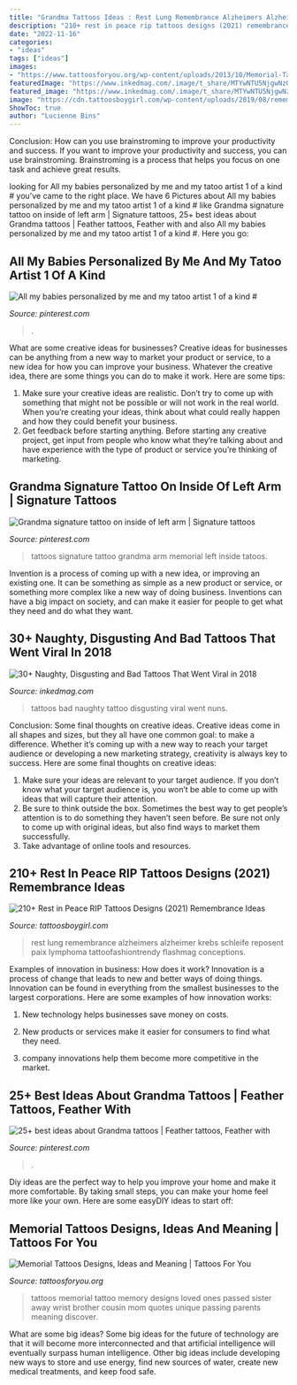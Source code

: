 ```yaml
---
title: "Grandma Tattoos Ideas : Rest Lung Remembrance Alzheimers Alzheimer Krebs Schleife Reposent Paix Lymphoma Tattoofashiontrendy Flashmag Conceptions"
description: "210+ rest in peace rip tattoos designs (2021) remembrance ideas"
date: "2022-11-16"
categories:
- "ideas"
tags: ["ideas"]
images:
- "https://www.tattoosforyou.org/wp-content/uploads/2013/10/Memorial-Tattoos-for-Sister-225x300.jpg"
featuredImage: "https://www.inkedmag.com/.image/t_share/MTYwNTU5NjgwNzQ0NTk3MDM4/screen-shot-2018-12-14-at-104216-am.png"
featured_image: "https://www.inkedmag.com/.image/t_share/MTYwNTU5NjgwNzQ0NTk3MDM4/screen-shot-2018-12-14-at-104216-am.png"
image: "https://cdn.tattoosboygirl.com/wp-content/uploads/2019/08/remembering-dad-tattoos-10-1.jpg"
ShowToc: true
author: "Lucienne Bins"
---
```



Conclusion: How can you use brainstroming to improve your productivity and success.
If you want to improve your productivity and success, you can use brainstroming. Brainstroming is a process that helps you focus on one task and achieve great results.

	

		
looking for All my babies personalized by me and my tatoo artist 1 of a kind # you've came to the right place. We have 6 Pictures about All my babies personalized by me and my tatoo artist 1 of a kind # like Grandma signature tattoo on inside of left arm | Signature tattoos, 25+ best ideas about Grandma tattoos | Feather tattoos, Feather with and also All my babies personalized by me and my tatoo artist 1 of a kind #. Here you go:
		
    
## All My Babies Personalized By Me And My Tatoo Artist 1 Of A Kind #

<img loading=lazy src="https://i.pinimg.com/736x/53/05/3b/53053b76d5f993ff08c9eff2fbfe7055.jpg" onerror="this.onerror=null;this.src='https://tse4.mm.bing.net/th?id=OIP.IM1ydionHrVveUyyIhkkfgAAAA&amp;pid=15.1';" alt="All my babies personalized by me and my tatoo artist 1 of a kind #">

_Source: pinterest.com_

>. 

	

What are some creative ideas for businesses?
Creative ideas for businesses can be anything from a new way to market your product or service, to a new idea for how you can improve your business. Whatever the creative idea, there are some things you can do to make it work. Here are some tips: 
1. Make sure your creative ideas are realistic. Don’t try to come up with something that might not be possible or will not work in the real world. When you’re creating your ideas, think about what could really happen and how they could benefit your business. 
2. Get feedback before starting anything. Before starting any creative project, get input from people who know what they’re talking about and have experience with the type of product or service you’re thinking of marketing.

    
## Grandma Signature Tattoo On Inside Of Left Arm | Signature Tattoos

<img loading=lazy src="https://i.pinimg.com/736x/47/62/2d/47622de6bd0e0553eb0b5b751b653574--signature-tattoos-left.jpg" onerror="this.onerror=null;this.src='https://tse3.mm.bing.net/th?id=OIP.jFFYn8ppg4-HGSazLgf0ugHaJ3&amp;pid=15.1';" alt="Grandma signature tattoo on inside of left arm | Signature tattoos">

_Source: pinterest.com_

>tattoos signature tattoo grandma arm memorial left inside tatoos. 

	

Invention is a process of coming up with a new idea, or improving an existing one. It can be something as simple as a new product or service, or something more complex like a new way of doing business. Inventions can have a big impact on society, and can make it easier for people to get what they need and do what they want.

    
## 30+ Naughty, Disgusting And Bad Tattoos That Went Viral In 2018

<img loading=lazy src="https://www.inkedmag.com/.image/t_share/MTYwNTU5NjgwNzQ0NTk3MDM4/screen-shot-2018-12-14-at-104216-am.png" onerror="this.onerror=null;this.src='https://tse4.mm.bing.net/th?id=OIP.RQ5EzAk-xH_AH_eD5HjGNQHaHV&amp;pid=15.1';" alt="30+ Naughty, Disgusting and Bad Tattoos That Went Viral in 2018">

_Source: inkedmag.com_

>tattoos bad naughty tattoo disgusting viral went nuns. 

	

Conclusion: Some final thoughts on creative ideas.
Creative ideas come in all shapes and sizes, but they all have one common goal: to make a difference. Whether it’s coming up with a new way to reach your target audience or developing a new marketing strategy, creativity is always key to success. Here are some final thoughts on creative ideas: 
1. Make sure your ideas are relevant to your target audience. If you don’t know what your target audience is, you won’t be able to come up with ideas that will capture their attention. 
2. Be sure to think outside the box. Sometimes the best way to get people’s attention is to do something they haven’t seen before. Be sure not only to come up with original ideas, but also find ways to market them successfully. 
3. Take advantage of online tools and resources.

    
## 210+ Rest In Peace RIP Tattoos Designs (2021) Remembrance Ideas

<img loading=lazy src="https://cdn.tattoosboygirl.com/wp-content/uploads/2019/08/remembering-dad-tattoos-10-1.jpg" onerror="this.onerror=null;this.src='https://tse3.mm.bing.net/th?id=OIP.bygUSChk8Nljp9l0sWG-_wHaID&amp;pid=15.1';" alt="210+ Rest in Peace RIP Tattoos Designs (2021) Remembrance Ideas">

_Source: tattoosboygirl.com_

>rest lung remembrance alzheimers alzheimer krebs schleife reposent paix lymphoma tattoofashiontrendy flashmag conceptions. 

	

Examples of innovation in business: How does it work?
Innovation is a process of change that leads to new and better ways of doing things. Innovation can be found in everything from the smallest businesses to the largest corporations. Here are some examples of how innovation works:
1. New technology helps businesses save money on costs.

2. New products or services make it easier for consumers to find what they need.

3. company innovations help them become more competitive in the market.


    
## 25+ Best Ideas About Grandma Tattoos | Feather Tattoos, Feather With

<img loading=lazy src="https://i.pinimg.com/736x/38/06/bc/3806bc80bb2b9ad0b464439b031e1006.jpg" onerror="this.onerror=null;this.src='https://tse1.mm.bing.net/th?id=OIP.J1QB58nvo_7u_ZkpLpSYfAAAAA&amp;pid=15.1';" alt="25+ best ideas about Grandma tattoos | Feather tattoos, Feather with">

_Source: pinterest.com_

>. 

	

Diy ideas are the perfect way to help you improve your home and make it more comfortable. By taking small steps, you can make your home feel more like your own. Here are some easyDIY ideas to start off: 

    
## Memorial Tattoos Designs, Ideas And Meaning | Tattoos For You

<img loading=lazy src="https://www.tattoosforyou.org/wp-content/uploads/2013/10/Memorial-Tattoos-for-Sister-225x300.jpg" onerror="this.onerror=null;this.src='https://tse2.mm.bing.net/th?id=OIP.IYbVU0nDijXe51YFsOXEDAAAAA&amp;pid=15.1';" alt="Memorial Tattoos Designs, Ideas and Meaning | Tattoos For You">

_Source: tattoosforyou.org_

>tattoos memorial tattoo memory designs loved ones passed sister away wrist brother cousin mom quotes unique passing parents meaning discover. 

	

What are some big ideas?
Some big ideas for the future of technology are that it will become more interconnected and that artificial intelligence will eventually surpass human intelligence. Other big ideas include developing new ways to store and use energy, find new sources of water, create new medical treatments, and keep food safe.


